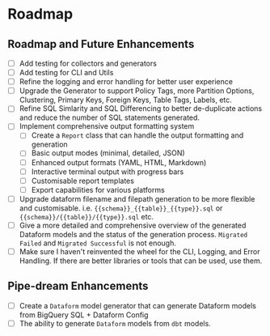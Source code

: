 # Roadmap

## Roadmap and Future Enhancements
- [ ] Add testing for collectors and generators
- [ ] Add testing for CLI and Utils
- [ ] Refine the logging and error handling for better user experience
- [ ] Upgrade the Generator to support Policy Tags, more Partition Options, Clustering, Primary Keys, Foreign Keys, Table Tags, Labels, etc.
- [ ] Refine SQL Simlarity and SQL Differencing to better de-duplicate actions and reduce the number of SQL statements generated.
- [ ] Implement comprehensive output formatting system
  - [ ] Create a `Report` class that can handle the output formatting and generation
  - [ ] Basic output modes (minimal, detailed, JSON)
  - [ ] Enhanced output formats (YAML, HTML, Markdown)
  - [ ] Interactive terminal output with progress bars
  - [ ] Customisable report templates
  - [ ] Export capabilities for various platforms
- [ ] Upgrade dataform filename and filepath generation to be more flexible and customisable. i.e. `{{schema}}_{{table}}_{{type}}.sql` or `{{schema}}/{{table}}/{{type}}.sql` etc.
- [ ] Give a more detailed and comprehensive overview of the generated Dataform models and the status of the generation process. `Migrated Failed` and `Migrated Successful` is not enough.
- [ ] Make sure I haven't reinvented the wheel for the CLI, Logging, and Error Handling. If there are better libraries or tools that can be used, use them.

## Pipe-dream Enhancements
- [ ] Create a `Dataform` model generator that can generate Dataform models from BigQuery SQL + Dataform Config
- [ ] The ability to generate `Dataform` models from `dbt` models.